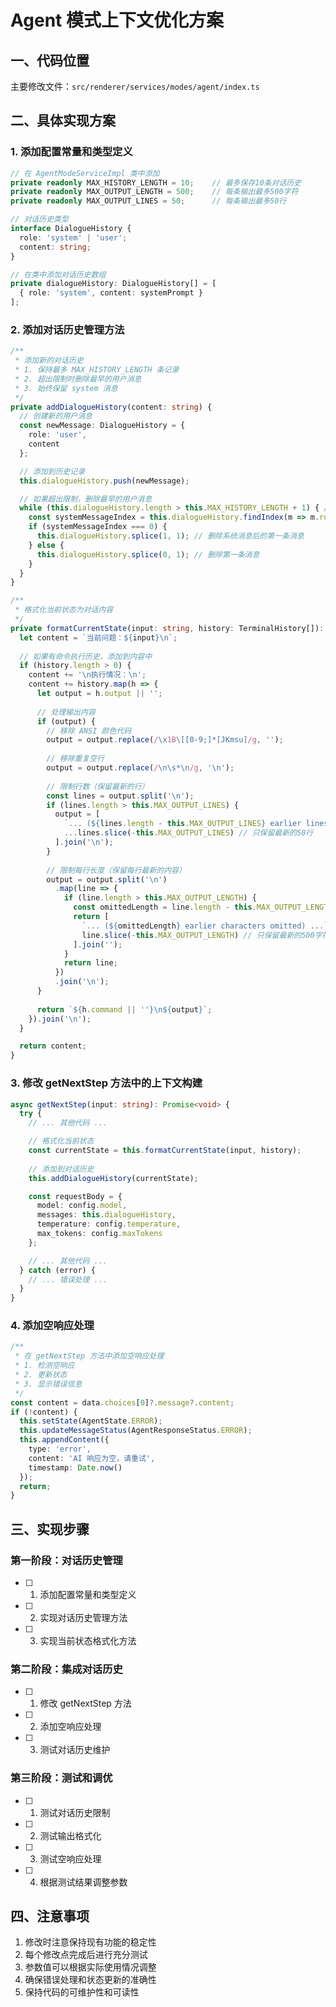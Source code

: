 # Agent 模式上下文优化方案

## 一、代码位置
主要修改文件：`src/renderer/services/modes/agent/index.ts`

## 二、具体实现方案

### 1. 添加配置常量和类型定义
```typescript
// 在 AgentModeServiceImpl 类中添加
private readonly MAX_HISTORY_LENGTH = 10;    // 最多保存10条对话历史
private readonly MAX_OUTPUT_LENGTH = 500;    // 每条输出最多500字符
private readonly MAX_OUTPUT_LINES = 50;      // 每条输出最多50行

// 对话历史类型
interface DialogueHistory {
  role: 'system' | 'user';
  content: string;
}

// 在类中添加对话历史数组
private dialogueHistory: DialogueHistory[] = [
  { role: 'system', content: systemPrompt }
];
```

### 2. 添加对话历史管理方法
```typescript
/**
 * 添加新的对话历史
 * 1. 保持最多 MAX_HISTORY_LENGTH 条记录
 * 2. 超出限制时删除最早的用户消息
 * 3. 始终保留 system 消息
 */
private addDialogueHistory(content: string) {
  // 创建新的用户消息
  const newMessage: DialogueHistory = {
    role: 'user',
    content
  };

  // 添加到历史记录
  this.dialogueHistory.push(newMessage);

  // 如果超出限制，删除最早的用户消息
  while (this.dialogueHistory.length > this.MAX_HISTORY_LENGTH + 1) { // +1 是因为要保留 system 消息
    const systemMessageIndex = this.dialogueHistory.findIndex(m => m.role === 'system');
    if (systemMessageIndex === 0) {
      this.dialogueHistory.splice(1, 1); // 删除系统消息后的第一条消息
    } else {
      this.dialogueHistory.splice(0, 1); // 删除第一条消息
    }
  }
}

/**
 * 格式化当前状态为对话内容
 */
private formatCurrentState(input: string, history: TerminalHistory[]): string {
  let content = `当前问题：${input}\n`;
  
  // 如果有命令执行历史，添加到内容中
  if (history.length > 0) {
    content += '\n执行情况：\n';
    content += history.map(h => {
      let output = h.output || '';
      
      // 处理输出内容
      if (output) {
        // 移除 ANSI 颜色代码
        output = output.replace(/\x1B\[[0-9;]*[JKmsu]/g, '');
        
        // 移除重复空行
        output = output.replace(/\n\s*\n/g, '\n');
        
        // 限制行数（保留最新的行）
        const lines = output.split('\n');
        if (lines.length > this.MAX_OUTPUT_LINES) {
          output = [
            `... (${lines.length - this.MAX_OUTPUT_LINES} earlier lines omitted) ...\n`,
            ...lines.slice(-this.MAX_OUTPUT_LINES) // 只保留最新的50行
          ].join('\n');
        }
        
        // 限制每行长度（保留每行最新的内容）
        output = output.split('\n')
          .map(line => {
            if (line.length > this.MAX_OUTPUT_LENGTH) {
              const omittedLength = line.length - this.MAX_OUTPUT_LENGTH;
              return [
                `... (${omittedLength} earlier characters omitted) ...`,
                line.slice(-this.MAX_OUTPUT_LENGTH) // 只保留最新的500字符
              ].join('');
            }
            return line;
          })
          .join('\n');
      }
      
      return `${h.command || ''}\n${output}`;
    }).join('\n');
  }

  return content;
}
```

### 3. 修改 getNextStep 方法中的上下文构建
```typescript
async getNextStep(input: string): Promise<void> {
  try {
    // ... 其他代码 ...

    // 格式化当前状态
    const currentState = this.formatCurrentState(input, history);
    
    // 添加到对话历史
    this.addDialogueHistory(currentState);

    const requestBody = {
      model: config.model,
      messages: this.dialogueHistory,
      temperature: config.temperature,
      max_tokens: config.maxTokens
    };

    // ... 其他代码 ...
  } catch (error) {
    // ... 错误处理 ...
  }
}
```

### 4. 添加空响应处理
```typescript
/**
 * 在 getNextStep 方法中添加空响应处理
 * 1. 检测空响应
 * 2. 更新状态
 * 3. 显示错误信息
 */
const content = data.choices[0]?.message?.content;
if (!content) {
  this.setState(AgentState.ERROR);
  this.updateMessageStatus(AgentResponseStatus.ERROR);
  this.appendContent({
    type: 'error',
    content: 'AI 响应为空，请重试',
    timestamp: Date.now()
  });
  return;
}
```

## 三、实现步骤

### 第一阶段：对话历史管理
- [ ] 1. 添加配置常量和类型定义
- [ ] 2. 实现对话历史管理方法
- [ ] 3. 实现当前状态格式化方法

### 第二阶段：集成对话历史
- [ ] 1. 修改 getNextStep 方法
- [ ] 2. 添加空响应处理
- [ ] 3. 测试对话历史维护

### 第三阶段：测试和调优
- [ ] 1. 测试对话历史限制
- [ ] 2. 测试输出格式化
- [ ] 3. 测试空响应处理
- [ ] 4. 根据测试结果调整参数

## 四、注意事项
1. 修改时注意保持现有功能的稳定性
2. 每个修改点完成后进行充分测试
3. 参数值可以根据实际使用情况调整
4. 确保错误处理和状态更新的准确性
5. 保持代码的可维护性和可读性 